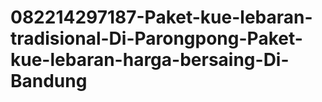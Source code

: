 # 082214297187-Paket-kue-lebaran-tradisional-Di-Parongpong-Paket-kue-lebaran-harga-bersaing-Di-Bandung